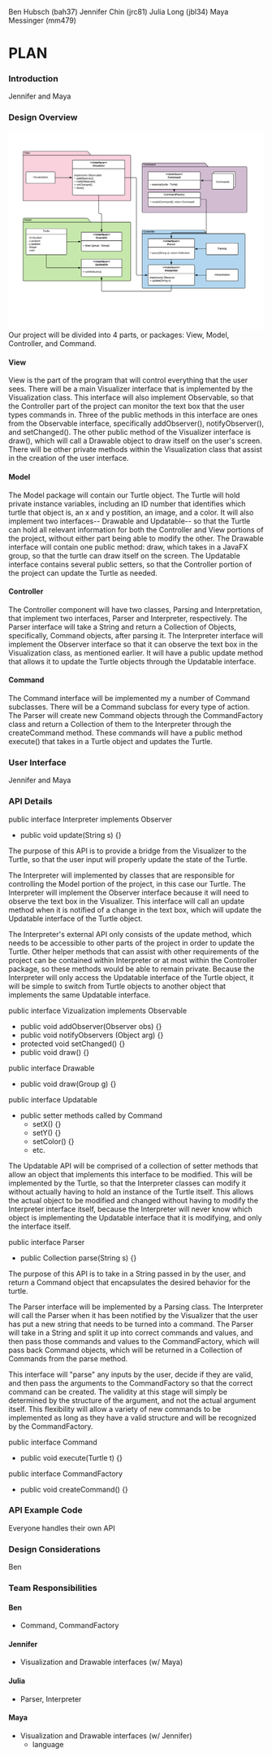 Ben Hubsch (bah37)
Jennifer Chin (jrc81)
Julia Long (jbl34)
Maya Messinger (mm479)

PLAN
===

### Introduction
Jennifer and Maya

### Design Overview
![](UML.png)
Our project will be divided into 4 parts, or packages: View, Model, Controller, and Command. 
#### View
View is the part of the program that will control everything that the user sees. There will be a main Visualizer interface that is implemented by the Visualization class. This interface will also implement Observable, so that the Controller part of the project can monitor the text box that the user types commands in. Three of the public methods in this interface are ones from the Observable interface, specifically addObserver(), notifyObserver(), and setChanged(). The other public method of the Visualizer interface is draw(), which will call a Drawable object to draw itself on the user's screen. There will be other private methods within the Visualization class that assist in the creation of the user interface.
#### Model 
The Model package will contain our Turtle object. The Turtle will hold private instance variables, including an ID number that identifies which turtle that object is, an x and y postition, an image, and a color. It will also implement two interfaces-- Drawable and Updatable-- so that the Turtle can hold all relevant information for both the Controller and View portions of the project, without either part being able to modify the other. The Drawable interface will contain one public method: draw, which takes in a JavaFX group, so that the turtle can draw itself on the screen. The Updatable interface contains several public setters, so that the Controller portion of the project can update the Turtle as needed.  
#### Controller
The Controller component will have two classes, Parsing and Interpretation, that implement two interfaces, Parser and Interpreter, respectively. The Parser interface will take a String and return a Collection of Objects, specifically, Command objects, after parsing it. The Interpreter interface will implement the Observer interface so that it can observe the text box in the Visualization class, as mentioned earlier. It will have a public update method that allows it to update the Turtle objects through the Updatable interface.
#### Command
The Command interface will be implemented my a number of Command subclasses. There will be a Command subclass for every type of action. The Parser will create new Command objects through the CommandFactory class and return a Collection of them to the Interpreter through the createCommand method. These commands will have a public method execute() that takes in a Turtle object and updates the Turtle.

### User Interface
Jennifer and Maya

### API Details
public interface Interpreter implements Observer
* public void update(String s) {}

The purpose of this API is to provide a bridge from the Visualizer to the Turtle, so that the user input will properly update the state of the Turtle.

The Interpreter will implemented by classes that are responsible for controlling the Model portion of the project, in this case our Turtle. The Interpreter will implement the Observer interface because it will need to observe the text box in the Visualizer. This interface will call an update method when it is notified of a change in the text box, which will update the Updatable interface of the Turtle object.

The Interpreter's external API only consists of the update method, which needs to be accessible to other parts of the project in order to update the Turtle. Other helper methods that can assist with other requirements of the project can be contained within Interpreter or at most within the Controller package, so these methods would be able to remain private. Because the Interpreter will only access the Updatable interface of the Turtle object, it will be simple to switch from Turtle objects to another object that implements the same Updatable interface. 

public interface Vizualization implements Observable
* public void addObserver(Observer obs) {}
* public void notifyObservers (Object arg) {}
* protected void setChanged() {}
* public void draw() {}

public interface Drawable
* public void draw(Group g) {}

public interface Updatable
* public setter methods called by Command
    * setX() {}
    * setY() {}
    * setColor() {}
    * etc.

The Updatable API will be comprised of a collection of setter methods that allow an object that implements this interface to be modified. This will be implemented by the Turtle, so that the Interpreter classes can modify it without actually having to hold an instance of the Turtle itself. This allows the actual object to be modified and changed without having to modify the Interpreter interface itself, because the Interpreter will never know which object is implementing the Updatable interface that it is modifying, and only the interface itself.

public interface Parser
* public Collection parse(String s) {}

The purpose of this API is to take in a String passed in by the user, and return a Command object that encapsulates the desired behavior for the turtle.

The Parser interface will be implemented by a Parsing class. The Interpreter will call the Parser when it has been notified by the Visualizer that the user has put a new string that needs to be turned into a command. The Parser will take in a String and split it up into correct commands and values, and then pass those commands and values to the CommandFactory, which will pass back Command objects, which will be returned in a Collection of Commands from the parse method.

This interface will "parse" any inputs by the user, decide if they are valid, and then pass the arguments to the CommandFactory so that the correct command can be created. The validity at this stage will simply be determined by the structure of the argument, and not the actual argument itself. This flexibility will allow a variety of new commands to be implemented as long as they have a valid structure and will be recognized by the CommandFactory.

public interface Command
* public void execute(Turtle t) {}

public interface CommandFactory
* public void createCommand() {}

### API Example Code
Everyone handles their own API

### Design Considerations
Ben

### Team Responsibilities
#### Ben
* Command, CommandFactory
#### Jennifer
* Visualization and Drawable interfaces (w/ Maya)
#### Julia
* Parser, Interpreter
#### Maya
* Visualization and Drawable interfaces (w/ Jennifer)
    * language